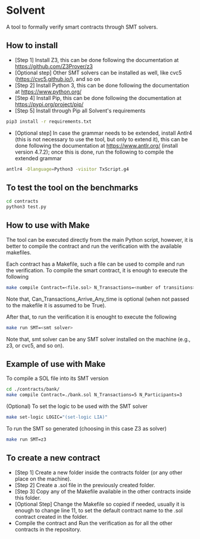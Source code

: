 # Solvent

A tool to formally verify smart contracts through SMT solvers.

## How to install

- [Step 1] Install Z3, this can be done following the documentation at https://github.com/Z3Prover/z3
- [Optional step] Other SMT solvers can be installed as well, like cvc5 (https://cvc5.github.io/), and so on 
- [Step 2] Install Python 3, this can be done following the documentation at https://www.python.org/
- [Step 4] Install Pip, this can be done following the documentation at https://pypi.org/project/pip/
- [Step 5] Install through Pip all Solvent's requirements
```bash
pip3 install -r requirements.txt
```
- [Optional step] In case the grammar needs to be extended, install Antlr4 (this is not necessary to use the tool, but only to extend it), this can be done following the documentation at https://www.antlr.org/ (install version 4.7.2); once this is done, run the following to compile the extended grammar
```bash
antlr4 -Dlanguage=Python3 -visitor TxScript.g4 
```

## To test the tool on the benchmarks

```bash
cd contracts
python3 test.py
```

## How to use with Make

The tool can be executed directly from the main Python script, however, it is better to compile the contract and run the verification with the available makefiles.

Each contract has a Makefile, such a file can be used to compile and run the verification. To compile the smart contract, it is enough to execute the following

```bash
make compile Contract=<file.sol> N_Transactions=<number of transitions> N_Participants=<number of participants> Can_Transactions_Arrive_Any_time=<True or False>
```

Note that, Can_Transactions_Arrive_Any_time is optional (when not passed to the makefile it is assumed to be True).

After that, to run the verification it is enought to execute the following

```bash
make run SMT=<smt solver>
```

Note that, smt solver can be any SMT solver installed on the machine (e.g., z3, or cvc5, and so on).

## Example of use with Make

To compile a SOL file into its SMT version

```bash
cd ./contracts/bank/
make compile Contract=./bank.sol N_Transactions=5 N_Participants=3
```

(Optional) To set the logic to be used with the SMT solver

```bash
make set-logic LOGIC="(set-logic LIA)"
```

To run the SMT so generated (choosing in this case Z3 as solver)

```bash
make run SMT=z3
```

## To create a new contract

- [Step 1] Create a new folder inside the contracts folder (or any other place on the machine). 
- [Step 2] Create a .sol file in the previously created folder.
- [Step 3] Copy any of the Makefile available in the other contracts inside this folder.
- [Optional Step] Change the Makefile so copied if needed, usually it is enough to change line 11, to set the default contract name to the .sol contract created in the folder.
- Compile the contract and Run the verification as for all the other contracts in the repository.